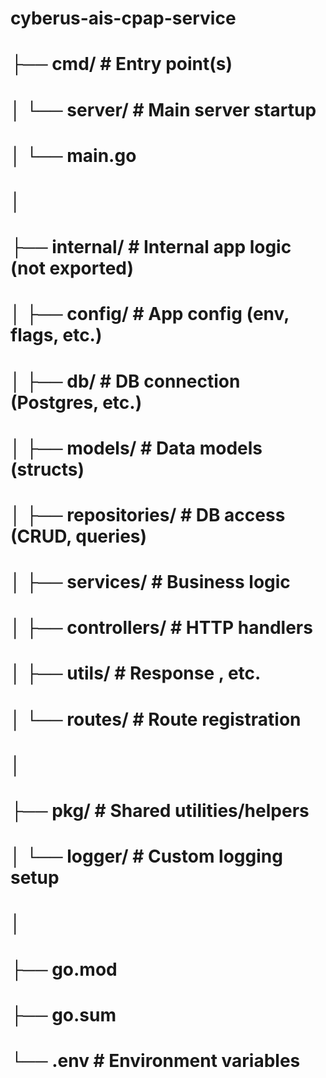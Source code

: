# cyberus-ais-cpap-service
#
# ├── cmd/                  # Entry point(s)
# │   └── server/           # Main server startup
# │       └── main.go
# │
# ├── internal/             # Internal app logic (not exported)
# │   ├── config/           # App config (env, flags, etc.)
# │   ├── db/               # DB connection (Postgres, etc.)
# │   ├── models/           # Data models (structs)
# │   ├── repositories/     # DB access (CRUD, queries)
# │   ├── services/         # Business logic
# │   ├── controllers/      # HTTP handlers
# │   ├── utils/            # Response , etc.
# │   └── routes/           # Route registration
# │
# ├── pkg/                  # Shared utilities/helpers
# │   └── logger/           # Custom logging setup
# │
# ├── go.mod
# ├── go.sum
# └── .env                  # Environment variables